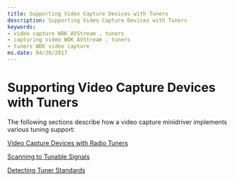 ```yaml
---
title: Supporting Video Capture Devices with Tuners
description: Supporting Video Capture Devices with Tuners
keywords:
- video capture WDK AVStream , tuners
- capturing video WDK AVStream , tuners
- tuners WDK video capture
ms.date: 04/20/2017
---
```


# Supporting Video Capture Devices with Tuners


The following sections describe how a video capture minidriver implements various tuning support:

[Video Capture Devices with Radio Tuners](video-capture-devices-with-radio-tuners.md)

[Scanning to Tunable Signals](scanning-to-tunable-signals.md)

[Detecting Tuner Standards](detecting-tuner-standards.md)

 

 




